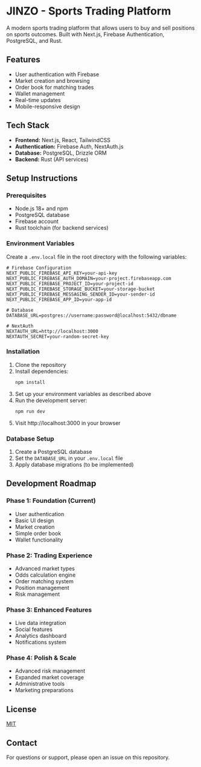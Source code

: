 # JINZO - Sports Trading Platform

A modern sports trading platform that allows users to buy and sell positions on sports outcomes. Built with Next.js, Firebase Authentication, PostgreSQL, and Rust.

## Features

- User authentication with Firebase
- Market creation and browsing
- Order book for matching trades
- Wallet management
- Real-time updates
- Mobile-responsive design

## Tech Stack

- **Frontend:** Next.js, React, TailwindCSS
- **Authentication:** Firebase Auth, NextAuth.js
- **Database:** PostgreSQL, Drizzle ORM
- **Backend:** Rust (API services)

## Setup Instructions

### Prerequisites

- Node.js 18+ and npm
- PostgreSQL database
- Firebase account
- Rust toolchain (for backend services)

### Environment Variables

Create a `.env.local` file in the root directory with the following variables:

```
# Firebase Configuration
NEXT_PUBLIC_FIREBASE_API_KEY=your-api-key
NEXT_PUBLIC_FIREBASE_AUTH_DOMAIN=your-project.firebaseapp.com
NEXT_PUBLIC_FIREBASE_PROJECT_ID=your-project-id
NEXT_PUBLIC_FIREBASE_STORAGE_BUCKET=your-storage-bucket
NEXT_PUBLIC_FIREBASE_MESSAGING_SENDER_ID=your-sender-id
NEXT_PUBLIC_FIREBASE_APP_ID=your-app-id

# Database
DATABASE_URL=postgres://username:password@localhost:5432/dbname

# NextAuth
NEXTAUTH_URL=http://localhost:3000
NEXTAUTH_SECRET=your-random-secret-key
```

### Installation

1. Clone the repository
2. Install dependencies:
   ```bash
   npm install
   ```
3. Set up your environment variables as described above
4. Run the development server:
   ```bash
   npm run dev
   ```
5. Visit http://localhost:3000 in your browser

### Database Setup

1. Create a PostgreSQL database
2. Set the `DATABASE_URL` in your `.env.local` file
3. Apply database migrations (to be implemented)

## Development Roadmap

### Phase 1: Foundation (Current)
- User authentication
- Basic UI design
- Market creation
- Simple order book
- Wallet functionality

### Phase 2: Trading Experience
- Advanced market types
- Odds calculation engine
- Order matching system
- Position management
- Risk management

### Phase 3: Enhanced Features
- Live data integration
- Social features
- Analytics dashboard
- Notifications system

### Phase 4: Polish & Scale
- Advanced risk management
- Expanded market coverage
- Administrative tools
- Marketing preparations

## License

[MIT](LICENSE)

## Contact

For questions or support, please open an issue on this repository.
